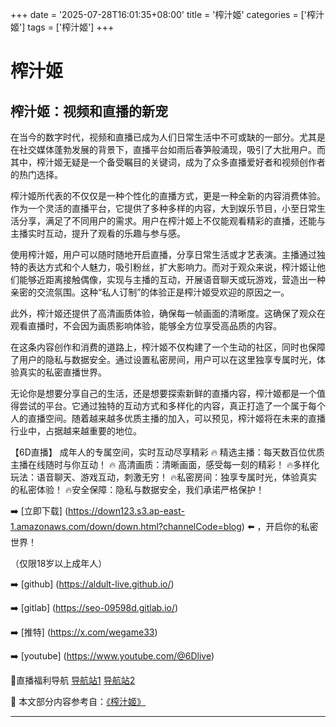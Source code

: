 +++
date = '2025-07-28T16:01:35+08:00'
title = '榨汁姬'
categories = ['榨汁姬']
tags = ['榨汁姬']
+++

# 榨汁姬

## 榨汁姬：视频和直播的新宠

在当今的数字时代，视频和直播已成为人们日常生活中不可或缺的一部分。尤其是在社交媒体蓬勃发展的背景下，直播平台如雨后春笋般涌现，吸引了大批用户。而其中，榨汁姬无疑是一个备受瞩目的关键词，成为了众多直播爱好者和视频创作者的热门选择。

榨汁姬所代表的不仅仅是一种个性化的直播方式，更是一种全新的内容消费体验。作为一个灵活的直播平台，它提供了多种多样的内容，大到娱乐节目，小至日常生活分享，满足了不同用户的需求。用户在榨汁姬上不仅能观看精彩的直播，还能与主播实时互动，提升了观看的乐趣与参与感。

使用榨汁姬，用户可以随时随地开启直播，分享日常生活或才艺表演。主播通过独特的表达方式和个人魅力，吸引粉丝，扩大影响力。而对于观众来说，榨汁姬让他们能够近距离接触偶像，实现与主播的互动，开展语音聊天或玩游戏，营造出一种亲密的交流氛围。这种“私人订制”的体验正是榨汁姬受欢迎的原因之一。

此外，榨汁姬还提供了高清画质体验，确保每一帧画面的清晰度。这确保了观众在观看直播时，不会因为画质影响体验，能够全方位享受高品质的内容。

在这条内容创作和消费的道路上，榨汁姬不仅构建了一个生动的社区，同时也保障了用户的隐私与数据安全。通过设置私密房间，用户可以在这里独享专属时光，体验真实的私密直播世界。

无论你是想要分享自己的生活，还是想要探索新鲜的直播内容，榨汁姬都是一个值得尝试的平台。它通过独特的互动方式和多样化的内容，真正打造了一个属于每个人的直播空间。随着越来越多优质主播的加入，可以预见，榨汁姬将在未来的直播行业中，占据越来越重要的地位。

【6D直播】
成年人的专属空间，实时互动尽享精彩
🔥 精选主播：每天数百位优质主播在线随时与你互动！
🔥 高清画质：清晰画面，感受每一刻的精彩！
🔥多样化玩法：语音聊天、游戏互动，刺激无穷！
🔥私密房间：独享专属时光，体验真实的私密体验！
🔥安全保障：隐私与数据安全，我们承诺严格保护！

➡️ [立即下载] (https://down123.s3.ap-east-1.amazonaws.com/down/down.html?channelCode=blog) ⬅️ ，开启你的私密世界！

（仅限18岁以上成年人）

➡️ [github] (https://aldult-live.github.io/)

➡️ [gitlab] (https://seo-09598d.gitlab.io/)

➡️ [推特] (https://x.com/wegame33)

➡️ [youtube] (https://www.youtube.com/@6Dlive)

🔞直播福利导航 [导航站1](https://webstack-86085a.gitlab.io/) [导航站2](https://onlygit123-2.github.io/)


📘 本文部分内容参考自：[《榨汁姬》](https://github.com/md25721/md)

---
